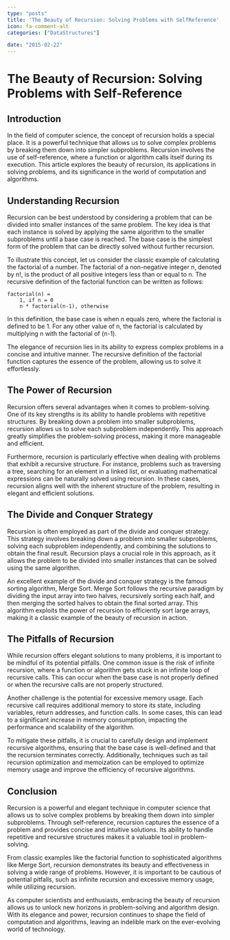 ```yaml
---
type: "posts"
title: 'The Beauty of Recursion: Solving Problems with SelfReference'
icon: fa-comment-alt
categories: ["DataStructures"]

date: "2015-02-22"
---
```




# The Beauty of Recursion: Solving Problems with Self-Reference

## Introduction

In the field of computer science, the concept of recursion holds a special place. It is a powerful technique that allows us to solve complex problems by breaking them down into simpler subproblems. Recursion involves the use of self-reference, where a function or algorithm calls itself during its execution. This article explores the beauty of recursion, its applications in solving problems, and its significance in the world of computation and algorithms.

## Understanding Recursion

Recursion can be best understood by considering a problem that can be divided into smaller instances of the same problem. The key idea is that each instance is solved by applying the same algorithm to the smaller subproblems until a base case is reached. The base case is the simplest form of the problem that can be directly solved without further recursion.

To illustrate this concept, let us consider the classic example of calculating the factorial of a number. The factorial of a non-negative integer n, denoted by n!, is the product of all positive integers less than or equal to n. The recursive definition of the factorial function can be written as follows:

```
factorial(n) = 
    1, if n = 0
    n * factorial(n-1), otherwise
```

In this definition, the base case is when n equals zero, where the factorial is defined to be 1. For any other value of n, the factorial is calculated by multiplying n with the factorial of (n-1).

The elegance of recursion lies in its ability to express complex problems in a concise and intuitive manner. The recursive definition of the factorial function captures the essence of the problem, allowing us to solve it effortlessly.

## The Power of Recursion

Recursion offers several advantages when it comes to problem-solving. One of its key strengths is its ability to handle problems with repetitive structures. By breaking down a problem into smaller subproblems, recursion allows us to solve each subproblem independently. This approach greatly simplifies the problem-solving process, making it more manageable and efficient.

Furthermore, recursion is particularly effective when dealing with problems that exhibit a recursive structure. For instance, problems such as traversing a tree, searching for an element in a linked list, or evaluating mathematical expressions can be naturally solved using recursion. In these cases, recursion aligns well with the inherent structure of the problem, resulting in elegant and efficient solutions.

## The Divide and Conquer Strategy

Recursion is often employed as part of the divide and conquer strategy. This strategy involves breaking down a problem into smaller subproblems, solving each subproblem independently, and combining the solutions to obtain the final result. Recursion plays a crucial role in this approach, as it allows the problem to be divided into smaller instances that can be solved using the same algorithm.

An excellent example of the divide and conquer strategy is the famous sorting algorithm, Merge Sort. Merge Sort follows the recursive paradigm by dividing the input array into two halves, recursively sorting each half, and then merging the sorted halves to obtain the final sorted array. This algorithm exploits the power of recursion to efficiently sort large arrays, making it a classic example of the beauty of recursion in action.

## The Pitfalls of Recursion

While recursion offers elegant solutions to many problems, it is important to be mindful of its potential pitfalls. One common issue is the risk of infinite recursion, where a function or algorithm gets stuck in an infinite loop of recursive calls. This can occur when the base case is not properly defined or when the recursive calls are not properly structured.

Another challenge is the potential for excessive memory usage. Each recursive call requires additional memory to store its state, including variables, return addresses, and function calls. In some cases, this can lead to a significant increase in memory consumption, impacting the performance and scalability of the algorithm.

To mitigate these pitfalls, it is crucial to carefully design and implement recursive algorithms, ensuring that the base case is well-defined and that the recursion terminates correctly. Additionally, techniques such as tail recursion optimization and memoization can be employed to optimize memory usage and improve the efficiency of recursive algorithms.

## Conclusion

Recursion is a powerful and elegant technique in computer science that allows us to solve complex problems by breaking them down into simpler subproblems. Through self-reference, recursion captures the essence of a problem and provides concise and intuitive solutions. Its ability to handle repetitive and recursive structures makes it a valuable tool in problem-solving.

From classic examples like the factorial function to sophisticated algorithms like Merge Sort, recursion demonstrates its beauty and effectiveness in solving a wide range of problems. However, it is important to be cautious of potential pitfalls, such as infinite recursion and excessive memory usage, while utilizing recursion.

As computer scientists and enthusiasts, embracing the beauty of recursion allows us to unlock new horizons in problem-solving and algorithm design. With its elegance and power, recursion continues to shape the field of computation and algorithms, leaving an indelible mark on the ever-evolving world of technology.